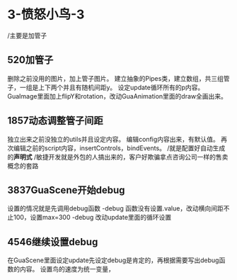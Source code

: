 # 3-愤怒小鸟-3
/主要是加管子


## 520加管子
删除之前没用的图片，加上管子图片。
建立抽象的Pipes类，建立数组，共三组管子，一组是上下两个并且有随机间距y。
设定update循环所有的p内容。
GuaImage里面加上flipY和rotation，改动GuaAnimation里面的draw全画出来。


## 1857动态调整管子间距
独立出来之前没独立的utils并且设定内容。
编辑config内容出来，有默认值。
再次编辑之前的script内容，insertControls，bindEvents。
/就是配置好自动生成的**声明式**
/敏捷开发就是外包的人搞出来的，客户好欺骗拿点咨询公司一样的售卖概念的套路

## 3837GuaScene开始debug
设置的情况就是先调用debug函数
-debug 函数没有设置.value，改动横向间距不止100，设置max=300
-debug 改动update里面的循环设置


## 4546继续设置debug
在GuaScene里面设定update先设定debug是肯定的，再根据需要写出debug函数的内容。
设置鸟的速度为统一变量，





## 



## 




## 





## 





## 



## 




## 





## 



## 




## 





